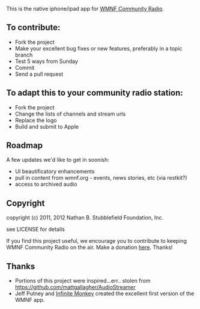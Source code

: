 This is the native iphone/ipad app for [WMNF Community Radio](http://www.wmnf.org).

## To contribute: 
* Fork the project
* Make your excellent bug fixes or new features, preferably in a topic branch
* Test 5 ways from Sunday
* Commit
* Send a pull request


## To adapt this to your community radio station:
* Fork the project
* Change the lists of channels and stream urls
* Replace the logo
* Build and submit to Apple

## Roadmap
A few updates we'd like to get in soonish:

* UI beautificatory enhancements
* pull in content from wmnf.org - events, news stories, etc (via restkit?)
* access to archived audio

## Copyright
copyright (c) 2011, 2012 Nathan B. Stubblefield Foundation, Inc.

see LICENSE for details

If you find this project useful, we encourage you to contribute to keeping WMNF Community Radio on the air. Make a donation [here](http://www.wmnf.org/give).  Thanks!


## Thanks
* Portions of this project were inspired...err.. stolen from https://github.com/mattgallagher/AudioStreamer
* Jeff Putney and [Infinite Monkey](http://www.infinitemonkeydesign.com) created the excellent first version of the WMNF app.
